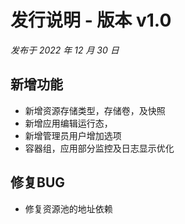 # 发行说明 - 版本 v1.0

*发布于 2022 年 12 月 30 日*

## 新增功能
- 新增资源存储类型，存储卷，及快照
- 新增应用编辑运行态，
- 新增管理员用户增加选项
- 容器组，应用部分监控及日志显示优化

## 修复BUG
- 修复资源池的地址依赖